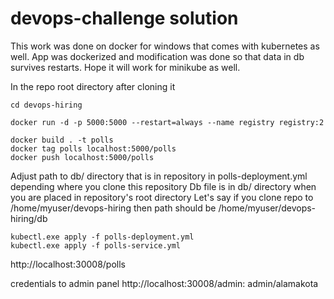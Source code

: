 # devops-challenge solution

This work was done on docker for windows that comes with kubernetes as well.
App was dockerized and modification was done so that data in db survives restarts.
Hope it will work for minikube as well.

In the repo root directory after cloning it
```
cd devops-hiring

docker run -d -p 5000:5000 --restart=always --name registry registry:2

docker build . -t polls
docker tag polls localhost:5000/polls
docker push localhost:5000/polls
```
Adjust path to db/ directory that is in repository in polls-deployment.yml depending where you clone this repository
Db file is in db/ directory when you are placed in repository's root directory
Let's say if you clone repo to /home/myuser/devops-hiring then path should be /home/myuser/devops-hiring/db
```
kubectl.exe apply -f polls-deployment.yml
kubectl.exe apply -f polls-service.yml
```
http://localhost:30008/polls

credentials to admin panel http://localhost:30008/admin:
admin/alamakota
